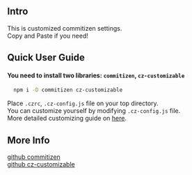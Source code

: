 ## Intro

This is customized commitizen settings.  
Copy and Paste if you need!

## Quick User Guide

#### You need to install two libraries: `commitizen`, `cz-customizable`

```bash
  npm i -D commitizen cz-customizable
```

Place `.czrc`, `.cz-config.js` file on your top directory.  
You can customize yourself by modifying `.cz-config.js` file.  
More detailed customizing guide on [here](https://github.com/leoforfree/cz-customizable).

## More Info

[github commitizen](https://github.com/commitizen/cz-cli)  
[github cz-customizable](https://github.com/leoforfree/cz-customizable)
